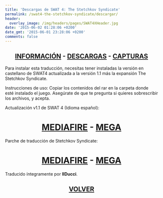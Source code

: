 ```yaml
---
title: 'Descargas de SWAT 4: The Stetchkov Syndicate'
permalink: /swat4-the-stetchkov-syndicate/descargar/
header:
  overlay_image: /img/headers/pages/SWAT4XHeader.jpg
date: '2015-06-02 01:28:06 +0200'
date_gmt: '2015-06-01 23:28:06 +0200'
comments: false
---
```

<h2 style="text-align: center;"><strong><a href="/swat4-the-stetchkov-syndicate/informacion/">INFORMACIÓN</a> - <a href="/swat4-the-stetchkov-syndicate/descargar/">DESCARGAS</a> - <a href="/swat4-the-stetchkov-syndicate/capturas/">CAPTURAS</a></strong></h2>

Para instalar esta traducción, necesitas tener instaladas la versión en castellano de SWAT4 
actualizada a la versión 1.1 más la expansión The Stetchkov Syndicate.

Instrucciones de uso: Copiar los contenidos del rar en la carpeta donde esté instalado 
el juego. Asegúrate de que te pregunta si quieres sobrescribir los archivos, y acepta.

Actualización v1.1 de SWAT 4 (Idioma español):

<h1 style="text-align: center;"><strong><a href="http://www.mediafire.com/download/zm1i1ly4iwuu58o/swat4_update_es_10_11.exe">MEDIAFIRE</a> - <a href="https://mega.nz/#!EMdwFT5T!IcWczmrQBTtmP0rweuZxdXXB3UgMKslnAqBy5ltnQMI">MEGA</a></strong></h1>

Parche de traducción de Stetchkov Syndicate:

<h1 style="text-align: center;"><strong><a href="https://mega.nz/#!wFcRjASI!1nmc00I2yQmC7jDJT--Pa6OsaNC4RipwfjNcPe9L9vU">MEDIAFIRE</a> - <a href="https://mega.nz/#!5E8WQS6C!-vqRF-pjkCMUPsbV4YnM0tW4lHWlqzvy9sw1CaDS15M">MEGA</a></strong></h1>

Traducido íntegramente por **IlDucci**.

<h2 style="text-align: center;"><strong><a href="/swat4-the-stetchkov-syndicate/">VOLVER</a></strong></h2>


